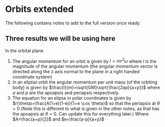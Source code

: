 # Orbits extended

The following contains notes to add to the full version once ready.

## Three results we will be using here

In the orbital plane

1. The angular momentum for an orbit is given by $l = m r^2 \omega$ where $l$ is the magnitude of the angular momentum (the angular momentum vector is directed along the z axis normal to the plane in a right handed coordinate system)
2. In an eliptial orbit the angular momentum per unit mass (of the orbiting body) is given by $\frac{l}{m}=\sqrt{GM}\sqrt{\frac{2ap}{a+p}}$
   where $a$ and $p$ are the apoapsis and periapsis respectively.
3. The equation for an elipse in polar coordinates is given by $r(\theta)=\frac{A(1+e)(1-e)}{1+e \cos \theta}$
   so that the periapsis at $\theta = 0$
   (Note this is different to what is given in the other notes, as that has the apoapsis at $\theta = 0$. Can update this for everything later.)
   Where $A=\frac{a+p}{2}$ and $e=\frac{a-p}{a+p}$

